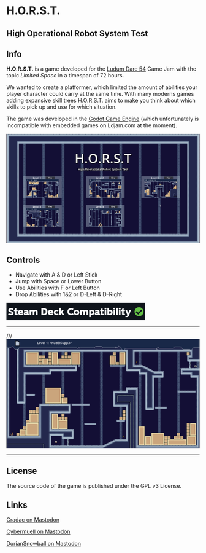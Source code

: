 # H.O.R.S.T.
## High Operational Robot System Test


## Info

**H.O.R.S.T.** is a game developed for the [Ludum Dare 54](https://ldjam.com/events/ludum-dare/54) Game Jam with the topic *Limited Space*  in a timespan of 72 hours.

We wanted to create a platformer, which limited the amount of abilities your player character could carry at the same time. With many moderns games adding expansive skill trees H.O.R.S.T. aims to make you think about which skills to pick up and use for which situation.

The game was developed in the [Godot Game Engine](https://godotengine.org) (which unfortunately is incompatible with embedded games on Ldjam.com at the moment).

![main-menu.png](screenshots/main-menu.png)

## Controls
- Navigate with A & D or Left Stick
- Jump with Space or Lower Button
- Use Abilities with F or Left Button
- Drop Abilities with 1&2 or D-Left & D-Right

![steam-deck-compatible.png](screenshots/steam-deck-compatible.png)

---

/// ![level1.png](ui/level_screenshots/level1.png)

---

## License

The source code of the game is published under the GPL v3 License.

## Links

[Cradac on Mastodon](https://dice.camp/@cradac)

[Cybermuell on Mastodon](https://layer8.space/@cybermuell)

[DorianSnowball on Mastodon](https://frameperfect.space/@DorianSnowball)

